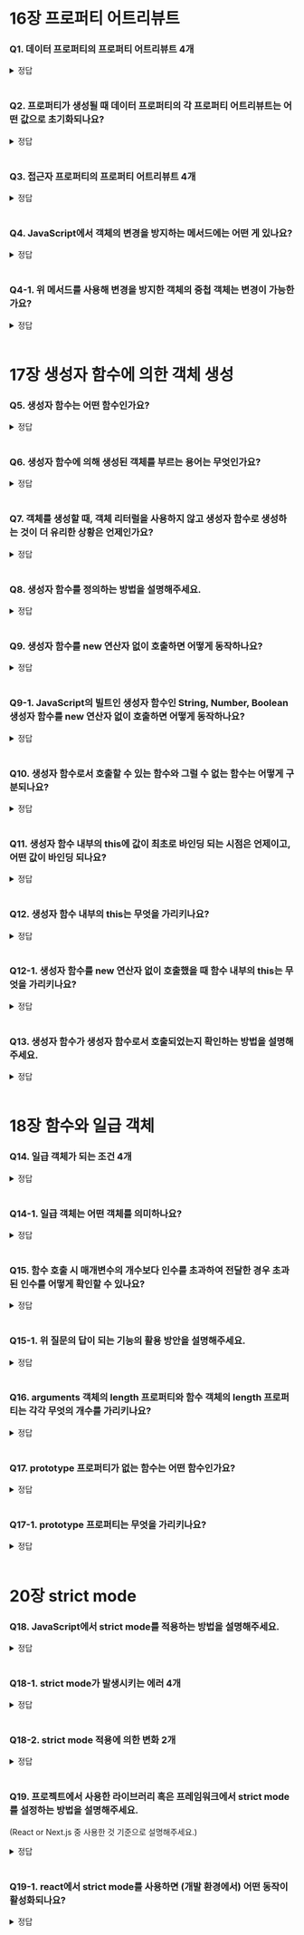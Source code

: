 # 16장 프로퍼티 어트리뷰트

### Q1. 데이터 프로퍼티의 프로퍼티 어트리뷰트 4개

<details>
<summary>정답</summary>

데이터 프로퍼티는 키와 값으로 구성된 일반적인 프로퍼티로, 
<br/>
- 프로퍼티 값에 접근하면 반환되는 값인 `[[Value]]`
- 값의 변경 가능 여부를 나타내는 `[[Writable]]`,
- 열거 가능 여부를 나타내는 `[[Enumerable]]`,
- 재정의 가능 여부를 나타내는 `[[Configurable]]`이 있습니다.

</details>

<br/>


### Q2. 프로퍼티가 생성될 때 데이터 프로퍼티의 각 프로퍼티 어트리뷰트는 어떤 값으로 초기화되나요?

<details>
<summary>정답</summary>

`[[Value]]`의 값은 프로퍼티 값으로 초기화되며 나머지는 true로 초기화됩니다.

</details>

<br/>


### Q3. 접근자 프로퍼티의 프로퍼티 어트리뷰트 4개

<details>
<summary>정답</summary>

접근자 프로퍼티는 다른 데이터 프로퍼티의 값을 읽거나 저장할 때 사용하는 접근자 함수로 구성된 프로퍼티로, 
<br/>
- 접근자 프로퍼티를 통해 프로퍼티 값을 읽을 때 호출되는 접근자 함수인 `[[Get]]`
- 접근자 프로퍼티를 통해 프로퍼티 값을 저장할 때 호출되는 접근자 함수인 `[[Set]]`
- 열거 가능 여부를 나타내는 `[[Enumerable]]`,
- 재정의 가능 여부를 나타내는 `[[Configurable]]`이 있습니다.

</details>

<br/>


### Q4. JavaScript에서 객체의 변경을 방지하는 메서드에는 어떤 게 있나요?

<details>
<summary>정답</summary>

-  프로퍼티의 추가를 금지하는 `Object.preventExtensions`
- 객체를 밀봉해 읽기와 쓰기만 가능하게 하는 `Object.seal`
- 객체를 동결해 읽기만 가능하게 하는 `Object.freeze` 메서드가 있습니다.

</details>

<br/>

### Q4-1. 위 메서드를 사용해 변경을 방지한 객체의 중첩 객체는 변경이 가능한가요?

<details>
<summary>정답</summary>

ㅇㅇ 위 메서드들은 중첩 객체까지는 영향을 주지 못하기 때문에 중첩 객체는 변경이 가능합니다.
<br/>
객체의 중첩 객체까지 변경이 불가능하게 하려면 객체를 값으로 갖는 모든 프로퍼티에 대해 재귀적으로 변경을 방지하는 메서드를 호출해야 합니다.

</details>

<br/>

# 17장 생성자 함수에 의한 객체 생성

### Q5. 생성자 함수는 어떤 함수인가요?

<details>
<summary>정답</summary>

new 연산자와 함께 호출하여 객체(인스턴스)를 생성하는 함수입니다.

</details>

<br/>

### Q6. 생성자 함수에 의해 생성된 객체를 부르는 용어는 무엇인가요?

<details>
<summary>정답</summary>

인스턴스

</details>

<br/>

### Q7. 객체를 생성할 때, 객체 리터럴을 사용하지 않고 생성자 함수로 생성하는 것이 더 유리한 상황은 언제인가요?

<details>
<summary>정답</summary>

프로퍼티 구조가 동일한 객체 여러 개를 생성할 때는 생성자 함수를 사용하는 것이 더 간편합니다.

</details>

<br/>

### Q8. 생성자 함수를 정의하는 방법을 설명해주세요.

<details>
<summary>정답</summary>

일반 함수와 동일한 방법으로 정의하고 new 연산자와 함께 호출합니다.

</details>

<br/>

### Q9. 생성자 함수를 new 연산자 없이 호출하면 어떻게 동작하나요?

<details>
<summary>정답</summary>

일반 함수로 동작합니다.

</details>

<br/>

### Q9-1. JavaScript의 빌트인 생성자 함수인 String, Number, Boolean 생성자 함수를 new 연산자 없이 호출하면 어떻게 동작하나요?

<details>
<summary>정답</summary>

객체가 아닌 문자열, 숫자, 불리언 값을 반환합니다.

</details>

<br/>

### Q10. 생성자 함수로서 호출할 수 있는 함수와 그럴 수 없는 함수는 어떻게 구분되나요?

<details>
<summary>정답</summary>

함수 정의 방식에 따라 구분됩니다. 
<br/>
함수 선언문, 함수 표현식, 클래스는 생성자 함수로서 호출될 수 있는 constructor이고,
<br/>
ES6의 메서드 축약 표현으로 작성된 메서드, 화살표 함수는 non-constructor입니다.

</details>

<br/>

### Q11. 생성자 함수 내부의 this에 값이 최초로 바인딩 되는 시점은 언제이고, 어떤 값이 바인딩 되나요?

<details>
<summary>정답</summary>

생성자 함수 몸체의 코드가 실행되는 런타임 이전에 암묵적으로 생성된 빈 객체가 this에 바인딩됩니다.

</details>

<br/>



### Q12. 생성자 함수 내부의 this는 무엇을 가리키나요?

<details>
<summary>정답</summary>

생성자 함수가 생성할 인스턴스를 가리킵니다.

</details>

<br/>

### Q12-1. 생성자 함수를 new 연산자 없이 호출했을 때 함수 내부의 this는 무엇을 가리키나요?

<details>
<summary>정답</summary>

전역 객체 window를 가리킵니다.

</details>

<br/>

### Q13. 생성자 함수가 생성자 함수로서 호출되었는지 확인하는 방법을 설명해주세요.

<details>
<summary>정답</summary>

함수 내부에서 new.target을 사용해서 확인할 수 있습니다.
<br/>
생성자 함수로서 호출되면 new.target은 함수 자신을 가리키고,
<br/>
일반 함수로서 호출되면 undefined입니다.

</details>

<br/>

# 18장 함수와 일급 객체

### Q14. 일급 객체가 되는 조건 4개

<details>
<summary>정답</summary>

- 무명의 리터럴로 생성 가능
- 변수나 자료구조(객체, 배열 등)에 저장 가능
- 함수의 매개변수에 전달 가능
- 함수의 반환값으로 사용 가능


</details>

<br/>

### Q14-1. 일급 객체는 어떤 객체를 의미하나요?

<details>
<summary>정답</summary>

일급 객체란 다른 객체들에게 적용 가능한 연산을 모두 지원하는 객체를 말합니다.

</details>

<br/>

### Q15. 함수 호출 시 매개변수의 개수보다 인수를 초과하여 전달한 경우 초과된 인수를 어떻게 확인할 수 있나요?

<details>
<summary>정답</summary>

함수 내부에서 지역 변수처럼 사용할 수 있는 arguments 객체를 통해 확인할 수 있습니다.
<br/>
모든 인수는 암묵적으로 arguments 객체의 프로퍼티로 보관됩니다.

</details>

<br/>

### Q15-1. 위 질문의 답이 되는 기능의 활용 방안을 설명해주세요.

<details>
<summary>정답</summary>

arguments 객체는 
<br/>
매개변수 개수를 확정할 수 없는 가변 인자 함수를 구현할 때 활용할 수 있습니다.

</details>

<br/>

### Q16. arguments 객체의 length 프로퍼티와 함수 객체의 length 프로퍼티는 각각 무엇의 개수를 가리키나요?

<details>
<summary>정답</summary>

arguments 객체의 length 프로퍼티는 인자의 개수를,
<br/>
함수 객체의 length 프로퍼티는 매개변수의 개수를 가리킵니다.

</details>

<br/>

### Q17. prototype 프로퍼티가 없는 함수는 어떤 함수인가요?

<details>
<summary>정답</summary>

non-constructor 함수에는 prototype 프로퍼티가 없습니다.

</details>

<br/>

### Q17-1. prototype 프로퍼티는 무엇을 가리키나요?

<details>
<summary>정답</summary>

생성자 함수가 생성할 인스턴스의 프로토타입 객체를 가리킵니다.

</details>

<br/>

# 20장 strict mode

### Q18. JavaScript에서 strict mode를 적용하는 방법을 설명해주세요.

<details>
<summary>정답</summary>

전역의 선두 또는 함수 몸체의 선두에 `'use strict';`를 추가합니다.

</details>

<br/>

### Q18-1. strict mode가 발생시키는 에러 4개

<details>
<summary>정답</summary>

- 선언하지 않은 변수(암묵적 전역)을 참조하면 ReferenceError가 발생합니다.
- delete 연산자로 변수, 함수, 매개변수를 삭제하면 SyntaxError가 발생합니다.
- 중복된 매개변수 이름을 사용하면 SyntaxError가 발생합니다.
- with문을 사용하면 SyntaxError가 발생합니다.

</details>

<br/>

### Q18-2. strict mode 적용에 의한 변화 2개

<details>
<summary>정답</summary>

- 함수를 일반 함수로서 호출했을 때 this에 바인딩 되는 값이 전역 객체가 아닌 undefined가 바인딩됩니다.
- 매개변수로 전달 받은 인수를 재할당하여 변경해도 arguments 객체에는 반영되지 않습니다.

</details>

<br/>

### Q19. 프로젝트에서 사용한 라이브러리 혹은 프레임워크에서 strict mode를 설정하는 방법을 설명해주세요.
(React or Next.js 중 사용한 것 기준으로 설명해주세요.)

<details>
<summary>정답</summary>

**React**
<br/>
React에서 제공하는 StrictMode 태그를 사용하여 감싼 영역에 strict mode가 적용됩니다.
<br/>
https://react.dev/reference/react/StrictMode
<br/>
<br/>

**Next.js**
<br/>
Next.js 13.4부터는 기본적으로 Strict Mode가 활성화됩니다.
<br/>
next.config.js에서 reactStrictMode의 값을 변경해 설정할 수 있습니다.
<br/>
https://nextjs.org/docs/app/api-reference/next-config-js/reactStrictMode
</details>

<br/>

### Q19-1. react에서 strict mode를 사용하면 (개발 환경에서) 어떤 동작이 활성화되나요?

<details>
<summary>정답</summary>

- 컴포넌트가 추가로 한 번 더 렌더링되어 불순한 렌더링에 의해 발생하는 버그를 찾는 데 도움을 줍니다.
- useEffect가 추가로 한 번 더 실행되어 Effect 정리가 누락되어 발생하는 버그를 찾는 데 도움을 줍니다.
- deprecated 된 API를 사용하고 있지는 않은 지 확인합니다.
https://react.dev/reference/react/StrictMode

</details>

<br/>
